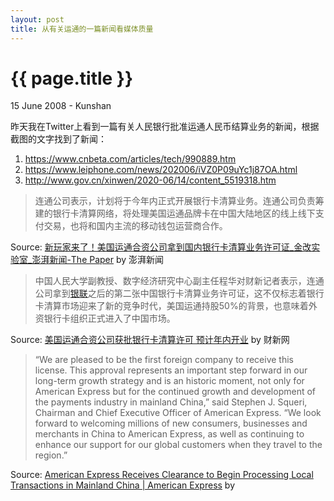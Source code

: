 ```yaml
---
layout: post
title: 从有关运通的一篇新闻看媒体质量
---
```


{{ page.title }}
================
<p class="meta">15 June 2008 - Kunshan</p>

昨天我在Twitter上看到一篇有关人民银行批准运通人民币结算业务的新闻，根据截图的文字找到了新闻：

1. https://www.cnbeta.com/articles/tech/990889.htm
2. https://www.leiphone.com/news/202006/iVZ0P09uYc1j87OA.html
3. http://www.gov.cn/xinwen/2020-06/14/content_5519318.htm

> 连通公司表示，计划将于今年内正式开展银行卡清算业务。连通公司负责筹建的银行卡清算网络，将处理美国运通品牌卡在中国大陆地区的线上线下支付交易，也将和国内主流的移动钱包运营商合作。

Source: [新玩家来了！美国运通合资公司拿到国内银行卡清算业务许可证\_金改实验室\_澎湃新闻-The Paper](https://www.thepaper.cn/newsDetail_forward_7830119) by 澎湃新闻

> 中国人民大学副教授、数字经济研究中心副主任程华对财新记者表示，连通公司拿到[银联](http://www.caixin.com/hot/yinlian.html)之后的第二张中国银行卡清算业务许可证，这不仅标志着银行卡清算市场迎来了新的竞争时代，美国运通持股50%的背景，也意味着外资银行卡组织正式进入了中国市场。

Source: [美国运通合资公司获批银行卡清算许可 预计年内开业](http://finance.caixin.com/2020-06-13/101566953.html) by 财新网

> “We are pleased to be the first foreign company to receive this license. This approval represents an important step forward in our long-term growth strategy and is an historic moment, not only for American Express but for the continued growth and development of the payments industry in mainland China,” said Stephen J. Squeri, Chairman and Chief Executive Officer of American Express. “We look forward to welcoming millions of new consumers, businesses and merchants in China to American Express, as well as continuing to enhance our support for our global customers when they travel to the region.”

Source: [American Express Receives Clearance to Begin Processing Local Transactions in Mainland China | American Express](https://about.americanexpress.com/press-release/greater-china-mainland-china-taiwan-and-hong-kong/american-express-receives-clearance) by
